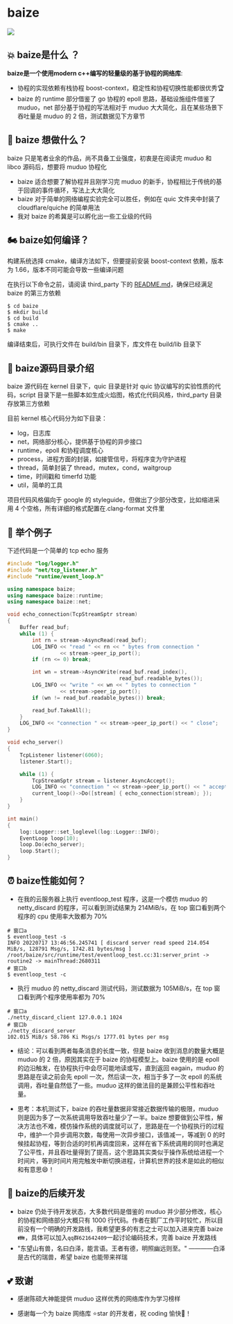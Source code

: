 # baize

![](https://img.shields.io/github/issues/zhngs/baize)


## :boom:  baize是什么 ？

**baize是一个使用modern c++编写的轻量级的基于协程的网络库**:

- 协程的实现依赖有栈协程 boost-context，稳定性和协程切换性能都很优秀:trophy:
- baize 的 runtime 部分借鉴了 go 协程的 epoll 思路，基础设施组件借鉴了 muduo，net 部分基于协程的写法相对于 muduo 大大简化，且在某些场景下吞吐量是 muduo 的 2 倍，测试数据见下方章节

## :rocket: baize 想做什么？

baize 只是笔者业余的作品，尚不具备工业强度，初衷是在阅读完 muduo 和 libco 源码后，想要将 muduo 协程化

- baize 适合想要了解协程并且刚学习完 muduo 的新手，协程相比于传统的基于回调的事件循环，写法上大大简化
- baize 对于简单的网络编程实验完全可以胜任，例如在 quic 文件夹中封装了 cloudflare/quiche 的简单用法
- 我对 baize 的希冀是可以孵化出一些工业级的代码

## :motorcycle: baize如何编译？

构建系统选择 cmake，编译方法如下，但要提前安装 boost-context 依赖，版本为 1.66，版本不同可能会导致一些编译问题

在执行以下命令之前，请阅读 third_party 下的 [README.md](./third_party/README.md)，确保已经满足 baize 的第三方依赖

```shell
$ cd baize
$ mkdir build
$ cd build
$ cmake ..
$ make
```

编译结束后，可执行文件在 build/bin 目录下，库文件在 build/lib 目录下

## :receipt: baize源码目录介绍

baize 源代码在 kernel 目录下，quic 目录是针对 quic 协议编写的实验性质的代码，script 目录下是一些脚本如生成火焰图，格式化代码风格，third_party 目录存放第三方依赖

目前 kernel 核心代码分为如下目录：

- log，日志库
- net，网络部分核心，提供基于协程的异步接口
- runtime，epoll 和协程调度核心
- process，进程方面的封装，如接管信号，将程序变为守护进程
- thread，简单封装了 thread，mutex，cond，waitgroup
- time，时间戳和 timerfd 功能
- util，简单的工具

项目代码风格偏向于 google 的 styleguide，但做出了少部分改变，比如缩进采用 4 个空格，所有详细的格式配置在.clang-format 文件里

## :chestnut: 举个例子

下述代码是一个简单的 tcp echo 服务

```cpp
#include "log/logger.h"
#include "net/tcp_listener.h"
#include "runtime/event_loop.h"

using namespace baize;
using namespace baize::runtime;
using namespace baize::net;

void echo_connection(TcpStreamSptr stream)
{
    Buffer read_buf;
    while (1) {
        int rn = stream->AsyncRead(read_buf);
        LOG_INFO << "read " << rn << " bytes from connection "
                 << stream->peer_ip_port();
        if (rn <= 0) break;

        int wn = stream->AsyncWrite(read_buf.read_index(),
                                    read_buf.readable_bytes());
        LOG_INFO << "write " << wn << " bytes to connection "
                 << stream->peer_ip_port();
        if (wn != read_buf.readable_bytes()) break;

        read_buf.TakeAll();
    }
    LOG_INFO << "connection " << stream->peer_ip_port() << " close";
}

void echo_server()
{
    TcpListener listener(6060);
    listener.Start();

    while (1) {
        TcpStreamSptr stream = listener.AsyncAccept();
        LOG_INFO << "connection " << stream->peer_ip_port() << " accept";
        current_loop()->Do([stream] { echo_connection(stream); });
    }
}

int main()
{
    log::Logger::set_loglevel(log::Logger::INFO);
    EventLoop loop(10);
    loop.Do(echo_server);
    loop.Start();
}
```

## :alarm_clock: baize性能如何？

- 在我的云服务器上执行 eventloop_test 程序，这是一个模仿 muduo 的 netty_discard 的程序，可以看到测试结果为 214MiB/s，在 top 窗口看到两个程序的 cpu 使用率大致都为 70%

```shell
# 窗口a
$ eventloop_test -s
INFO 20220717 13:46:56.245741 [ discard server read speed 214.054 MiB/s, 128791 Msg/s, 1742.81 bytes/msg ] /root/baize/src/runtime/test/eventloop_test.cc:31:server_print -> routine2 -> mainThread:2680311
# 窗口b
$ eventloop_test -c
```

- 执行 muduo 的 netty_discard 测试代码，测试数据为 105MiB/s，在 top 窗口看到两个程序使用率都为 70%

```shell
# 窗口a
./netty_discard_client 127.0.0.1 1024
# 窗口b
./netty_discard_server
102.015 MiB/s 58.786 Ki Msgs/s 1777.01 bytes per msg
```

- 结论：可以看到两者每条消息的长度一致，但是 baize 收到消息的数量大概是 muduo 的 2 倍，原因其实在于 baize 的协程模型上。baize 使用的是 epoll 的边沿触发，在协程执行中会尽可能地读或写，直到返回 eagain，muduo 的思路是在读之前会先 epoll 一次，然后读一次，相当于多了一次 epoll 的系统调用，吞吐量自然低了一些。muduo 这样的做法目的是兼顾公平性和吞吐量。

- 思考：本机测试下，baize 的吞吐量数据非常接近数据传输的极限，muduo 则是因为多了一次系统调用导致吞吐量少了一半。baize 想要做到公平性，解决方法也不难，模仿操作系统的调度就可以了，思路是在一个协程执行的过程中，维护一个异步调用次数，每使用一次异步接口，该值减一，等减到 0 的时候挂起协程，等到合适的时机再调度回来，这样在省下系统调用的同时也满足了公平性，并且吞吐量得到了提高，这个思路其实类似于操作系统给进程一个时间片，等到时间片用完触发中断切换进程，计算机世界的技术是如此的相似和有意思:smile:！

## :rainbow: baize的后续开发

- baize 仍处于待开发状态，大多数代码是借鉴的 muduo 并少部分修改，核心的协程和网络部分大概只有 1000 行代码。作者在鹅厂工作平时较忙，所以目前没有一个明确的开发路线，我希望更多的有志之士可以加入进来完善 baize :family:，具体可以加入`qq群621642409`一起讨论编码技术，完善 baize 开发路线
- "东望山有兽，名曰白泽，能言语。王者有德，明照幽远则至。" ————白泽是古代的瑞兽，希望 baize 也能带来祥瑞

## :two_hearts:  致谢

+ 感谢陈硕大神能提供 muduo 这样优秀的网络库作为学习榜样

+ 感谢每一个为 baize 网络库 :star:star 的开发者，祝 coding 愉快:clinking_glasses:！

